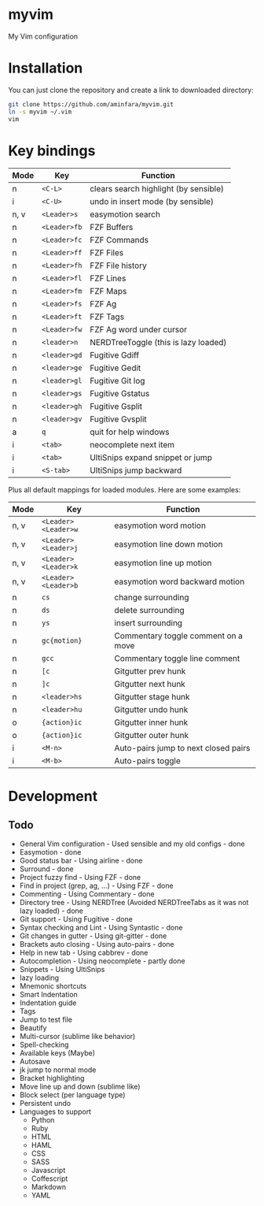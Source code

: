 # myvim
My Vim configuration

# Installation
You can just clone the repository and create a link to downloaded directory:

```bash
git clone https://github.com/aminfara/myvim.git
ln -s myvim ~/.vim
vim
```

# Key bindings
Mode | Key | Function
---- | --- | --------
n | `<C-L>` | clears search highlight (by sensible)
i | `<C-U>` | undo in insert mode (by sensible)
n, v | `<Leader>s` | easymotion search
n | `<Leader>fb` | FZF Buffers
n | `<Leader>fc` | FZF Commands
n | `<Leader>ff` | FZF Files
n | `<Leader>fh` | FZF File history
n | `<Leader>fl` | FZF Lines
n | `<Leader>fm` | FZF Maps
n | `<Leader>fs` | FZF Ag
n | `<Leader>ft` | FZF Tags
n | `<Leader>fw` | FZF Ag word under cursor
n | `<leader>n` | NERDTreeToggle (this is lazy loaded)
n | `<leader>gd` | Fugitive Gdiff
n | `<leader>ge` | Fugitive Gedit
n | `<leader>gl` | Fugitive Git log
n | `<leader>gs` | Fugitive Gstatus
n | `<leader>gh` | Fugitive Gsplit
n | `<leader>gv` | Fugitive Gvsplit
a | `q` | quit for help windows
i | `<tab>` | neocomplete next item
i | `<tab>` | UltiSnips expand snippet or jump
i | `<S-tab>` | UltiSnips jump backward


Plus all default mappings for loaded modules. Here are some examples:

Mode | Key | Function
---- | --- | --------
n, v | `<Leader><Leader>w` | easymotion word motion
n, v | `<Leader><Leader>j` | easymotion line down motion
n, v | `<Leader><Leader>k` | easymotion line up motion
n, v | `<Leader><Leader>b` | easymotion word backward motion
n | `cs` | change surrounding
n | `ds` | delete surrounding
n | `ys` | insert surrounding
n | `gc{motion}` | Commentary toggle comment on a move
n | `gcc` | Commentary toggle line comment
n | `[c` | Gitgutter prev hunk
n | `]c` | Gitgutter next hunk
n | `<leader>hs` | Gitgutter stage hunk
n | `<leader>hu` | Gitgutter undo hunk
o | `{action}ic` | Gitgutter inner hunk
o | `{action}ic` | Gitgutter outer hunk
i | `<M-n>` | Auto-pairs jump to next closed pairs
i | `<M-b>` | Auto-pairs toggle


# Development
## Todo
* General Vim configuration - Used sensible and my old configs - done
* Easymotion - done
* Good status bar - Using airline - done
* Surround - done
* Project fuzzy find - Using FZF - done
* Find in project (grep, ag, ...) - Using FZF - done
* Commenting - Using Commentary - done
* Directory tree - Using NERDTree (Avoided NERDTreeTabs as it was not lazy loaded) - done
* Git support - Using Fugitive - done
* Syntax checking and Lint - Using Syntastic - done
* Git changes in gutter - Using git-gitter - done
* Brackets auto closing - Using auto-pairs - done
* Help in new tab - Using cabbrev - done
* Autocompletion - Using neocomplete - partly done
* Snippets - Using UltiSnips
* lazy loading
* Mnemonic shortcuts
* Smart Indentation
* Indentation guide
* Tags
* Jump to test file
* Beautify
* Multi-cursor (sublime like behavior)
* Spell-checking
* Available keys (Maybe)
* Autosave
* jk jump to normal mode
* Bracket highlighting
* Move line up and down (sublime like)
* Block select (per language type)
* Persistent undo
* Languages to support
  * Python
  * Ruby
  * HTML
  * HAML
  * CSS
  * SASS
  * Javascript
  * Coffescript
  * Markdown
  * YAML
